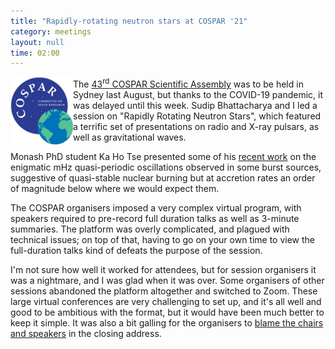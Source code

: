 ```yaml
---
title: "Rapidly-rotating neutron stars at COSPAR '21"
category: meetings
layout: null
time: 02:00
---
```

<!-- converted from blosxom format post using convert.pl dkg 22.1.2022 -->
<img src="images/logo-cospar.png" width="100" align="left">
The <a href="https://cospar2021.org">43<sup>rd</sup> COSPAR Scientific
Assembly</a> was to be held in Sydney last August, but thanks to the 
COVID-19 pandemic, it was delayed until this week. Sudip Bhattacharya and
I led a session on "Rapidly Rotating Neutron Stars", which featured a terrific
set of presentations on radio and X-ray pulsars, as well as gravitational
waves.
</p>
<p>Monash PhD student Ka Ho Tse presented some of his 
<a href="/~dgallow/cgi-bin/blosxom.cgi/postgrads/mhz_qpos.html">recent work</a>
on the enigmatic mHz quasi-periodic oscillations observed in some burst
sources, suggestive of quasi-stable nuclear burning but at accretion rates an 
order of magnitude below where we would expect them.
</p>
<p>The COSPAR organisers imposed a very complex virtual program, with speakers
required to pre-record full duration talks as well as 3-minute summaries. 
The platform was overly complicated, and plagued with technical issues; 
on top of that, having to go on your own time to view the full-duration talks
kind of defeats the purpose of the session.
</p>
<p>I'm not sure how well it worked for attendees, but for session organisers
it was a nightmare, and I was glad when it was over. Some organisers of 
other sessions abandoned the platform altogether and switched to Zoom.
These large virtual conferences are very challenging to set up, and it's all
well and good to be ambitious with the format, but it would have been much
better to keep it simple.
It was also a bit galling for the organisers to 
<a href="https://www.youtube.com/watch?t=131&v=6vYBsfOsfy4&feature=youtu.be">blame the chairs and speakers</a> in the closing address.
</p>
